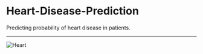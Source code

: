 # Heart-Disease-Prediction
Predicting probability of heart disease in patients.

***
![Heart](https://www.heart.scientexconference.com/cfiles/sessions/10.jpg)

